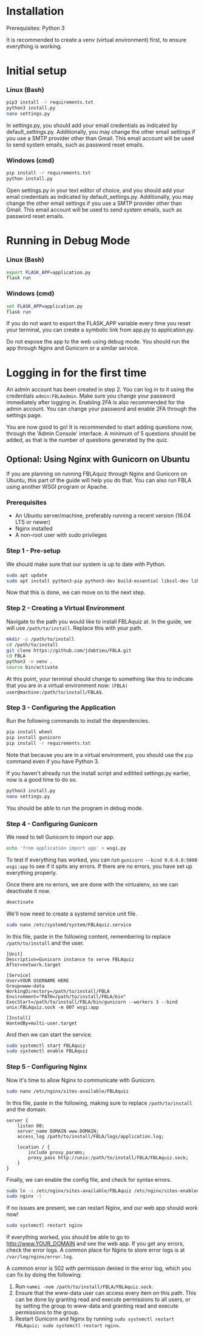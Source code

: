 # Installation
Prerequisites: Python 3

It is recommended to create a venv (virtual environment) first, to ensure everything is working.

# Initial setup
### Linux (Bash)
```bash
pip3 install -r requirements.txt
python3 install.py
nano settings.py
```
In settings.py, you should add your email credentials as indicated by default_settings.py. Additionally, you may change the other email settings if you use a SMTP provider other than Gmail. This email account will be used to send system emails, such as password reset emails.

### Windows (cmd)
```cmd
pip install -r requirements.txt
python install.py
```
Open settings.py in your text editor of choice, and you should add your email credentials as indicated by default_settings.py. Additionally, you may change the other email settings if you use a SMTP provider other than Gmail. This email account will be used to send system emails, such as password reset emails.

# Running in Debug Mode
### Linux (Bash)
```bash
export FLASK_APP=application.py
flask run
```

### Windows (cmd)
```cmd
set FLASK_APP=application.py
flask run
```
If you do not want to export the FLASK_APP variable every time you reset your terminal, you can create a symbolic link from app.py to application.py.

Do not expose the app to the web using debug mode. You should run the app through Nginx and Gunicorn or a similar service.

# Logging in for the first time
An admin account has been created in step 2. You can log in to it using the credentials `admin:FBLAadmin`. Make sure you change your password immediately after logging in. Enabling 2FA is also recommended for the admin account. You can change your password and enable 2FA through the settings page.

You are now good to go! It is recommended to start adding questions now, through the 'Admin Console' interface.
A minimum of 5 questions should be added, as that is the number of questions generated by the quiz.

## Optional: Using Nginx with Gunicorn on Ubuntu
If you are planning on running FBLAquiz through Nginx and Gunicorn on Ubuntu, this part of the guide will help you do that. You can also run FBLA using another WSGI program or Apache.
### Prerequisites
- An Ubuntu server/machine, preferably running a recent version (16.04 LTS or newer)
- Nginx installed
- A non-root user with sudo privileges
### Step 1 - Pre-setup
We should make sure that our system is up to date with Python.
```bash
sudo apt update
sudo apt install python3-pip python3-dev build-essential libssl-dev libffi-dev python3-setuptools python3-venv
```
Now that this is done, we can move on to the next step.
### Step 2 - Creating a Virtual Environment
Navigate to the path you would like to install FBLAquiz at. In the guide, we will use `/path/to/install`. Replace this with your path.
```bash
mkdir -p /path/to/install
cd /path/to/install
git clone https://github.com/jdabtieu/FBLA.git
cd FBLA
python3 -m venv .
source bin/activate
```
At this point, your terminal should change to something like this to indicate that you are in a virtual environment now: `(FBLA) user@machine:/path/to/install/FBLA$`.
### Step 3 - Configuring the Application
Run the following commands to install the dependencies.
```bash
pip install wheel
pip install gunicorn
pip install -r requirements.txt
```
Note that because you are in a virtual environment, you should use the `pip` command even if you have Python 3.

If you haven't already run the install script and editited settings.py earlier, now is a good time to do so.
```bash
python3 install.py
nano settings.py
```
You should be able to run the program in debug mode.
### Step 4 - Configuring Gunicorn
We need to tell Gunicorn to import our app.
```bash
echo 'from application import app' > wsgi.py
```
To test if everything has worked, you can run `gunicorn --bind 0.0.0.0:5000 wsgi:app` to see if it spits any errors. If there are no errors, you have set up everything properly.

Once there are no errors, we are done with the virtualenv, so we can deactivate it now.
```bash
deactivate
```

We'll now need to create a systemd service unit file.
```bash
sudo nano /etc/systemd/system/FBLAquiz.service
```
In this file, paste in the following content, remembering to replace `/path/to/install` and the user.
```
[Unit]
Description=Gunicorn instance to serve FBLAquiz
After=network.target

[Service]
User=YOUR USERNAME HERE
Group=www-data
WorkingDirectory=/path/to/install/FBLA
Environment="PATH=/path/to/install/FBLA/bin"
ExecStart=/path/to/install/FBLA/bin/gunicorn --workers 3 --bind unix:FBLAquiz.sock -m 007 wsgi:app

[Install]
WantedBy=multi-user.target
```
And then we can start the service.
```bash
sudo systemctl start FBLAquiz
sudo systemctl enable FBLAquiz
```
### Step 5 - Configuring Nginx
Now it's time to allow Nginx to communicate with Gunicorn.
```bash
sudo nano /etc/nginx/sites-available/FBLAquiz
```
In this file, paste in the following, making sure to replace `/path/to/install` and the domain.
```
server {
    listen 80;
    server_name DOMAIN www.DOMAIN;
    access_log /path/to/install/FBLA/logs/application.log;

    location / {
        include proxy_params;
        proxy_pass http://unix:/path/to/install/FBLA/FBLAquiz.sock;
    }
}
```
Finally, we can enable the config file, and check for syntax errors.
```bash
sudo ln -s /etc/nginx/sites-available/FBLAquiz /etc/nginx/sites-enabled
sudo nginx -t
```
If no issues are present, we can restart Nginx, and our web app should work now!
```bash
sudo systemctl restart nginx
```

If everything worked, you should be able to go to http://www.YOUR_DOMAIN and see the web app. If you get any errors, check the error logs. A common place for Nginx to store error logs is at `/var/log/nginx/error.log`.

A common error is 502 with permission denied in the error log, which you can fix by doing the following:

1. Run `namei -nom /path/to/install/FBLA/FBLAquiz.sock`.
2. Ensure that the www-data user can access every item on this path. This can be done by granting read and execute permissions to all users, or by setting the group to www-data and granting read and execute permissions to the group.
3. Restart Gunicorn and Nginx by running `sudo systemctl restart FBLAquiz; sudo systemctl restart nginx`.
